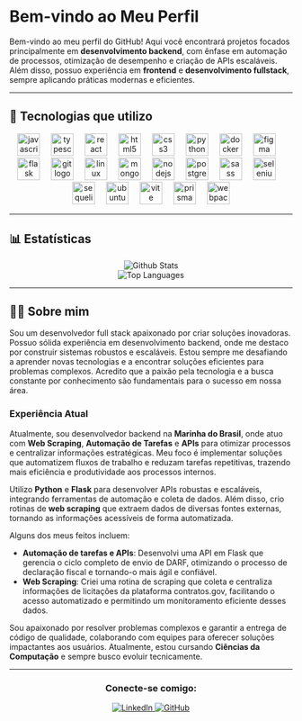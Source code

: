 # Bem-vindo ao Meu Perfil

Bem-vindo ao meu perfil do GitHub! Aqui você encontrará projetos focados principalmente em **desenvolvimento backend**, com ênfase em automação de processos, otimização de desempenho e criação de APIs escaláveis. Além disso, possuo experiência em **frontend** e **desenvolvimento fullstack**, sempre aplicando práticas modernas e eficientes.

---

## 🚀 Tecnologias que utilizo

<div align="center">
  <img src="https://cdn.jsdelivr.net/gh/devicons/devicon/icons/javascript/javascript-original.svg" height="40" alt="javascript logo" />
  <img width="12" />
  <img src="https://cdn.jsdelivr.net/gh/devicons/devicon/icons/typescript/typescript-original.svg" height="40" alt="typescript logo" />
  <img width="12" />
  <img src="https://cdn.jsdelivr.net/gh/devicons/devicon/icons/react/react-original.svg" height="40" alt="react logo" />
  <img width="12" />
  <img src="https://cdn.jsdelivr.net/gh/devicons/devicon/icons/html5/html5-original.svg" height="40" alt="html5 logo" />
  <img width="12" />
  <img src="https://cdn.jsdelivr.net/gh/devicons/devicon/icons/css3/css3-original.svg" height="40" alt="css3 logo" />
  <img width="12" />
  <img src="https://cdn.jsdelivr.net/gh/devicons/devicon/icons/python/python-original.svg" height="40" alt="python logo" />
  <img width="12" />
  <img src="https://cdn.jsdelivr.net/gh/devicons/devicon/icons/docker/docker-original.svg" height="40" alt="docker logo" />
  <img width="12" />
  <img src="https://cdn.jsdelivr.net/gh/devicons/devicon/icons/figma/figma-original.svg" height="40" alt="figma logo" />
  <img width="12" />
  <img src="https://cdn.jsdelivr.net/gh/devicons/devicon/icons/flask/flask-original.svg" height="40" alt="flask logo" />
  <img width="12" />
  <img src="https://cdn.jsdelivr.net/gh/devicons/devicon/icons/git/git-original.svg" height="40" alt="git logo" />
  <img width="12" />
  <img src="https://cdn.jsdelivr.net/gh/devicons/devicon/icons/linux/linux-original.svg" height="40" alt="linux logo" />
  <img width="12" />
  <img src="https://cdn.jsdelivr.net/gh/devicons/devicon/icons/mongodb/mongodb-original.svg" height="40" alt="mongodb logo" />
  <img width="12" />
  <img src="https://cdn.jsdelivr.net/gh/devicons/devicon/icons/nodejs/nodejs-original.svg" height="40" alt="nodejs logo" />
  <img width="12" />
  <img src="https://cdn.jsdelivr.net/gh/devicons/devicon/icons/postgresql/postgresql-original.svg" height="40" alt="postgresql logo" />
  <img width="12" />
  <img src="https://cdn.jsdelivr.net/gh/devicons/devicon/icons/sass/sass-original.svg" height="40" alt="sass logo" />
  <img width="12" />
  <img src="https://cdn.simpleicons.org/selenium/43B02A" height="40" alt="selenium logo" />
  <img width="12" />
  <img src="https://cdn.jsdelivr.net/gh/devicons/devicon/icons/sequelize/sequelize-original.svg" height="40" alt="sequelize logo" />
  <img width="12" />
  <img src="https://cdn.simpleicons.org/ubuntu/E95420" height="40" alt="ubuntu logo" />
  <img width="12" />
  <img src="https://skillicons.dev/icons?i=vite" height="40" alt="vite logo" />
  <img width="12" />
  <img src="https://cdn.simpleicons.org/prisma/2D3748" height="40" alt="prisma logo" />
  <img width="12" />
  <img src="https://cdn.simpleicons.org/webpack/8DD6F9" height="40" alt="webpack logo" />
</div>

---

## 📊 Estatísticas

<div align="center">
  <img src="https://github-readme-stats.vercel.app/api?username=erickvenites&show_icons=true&theme=radical&hide_border=true" alt="Github Stats" />
  <br />
  <img src="https://github-readme-stats.vercel.app/api/top-langs/?username=erickvenites&layout=compact&theme=radical&hide_border=true" alt="Top Languages" />
</div>

---

## 🧑‍💻 Sobre mim

Sou um desenvolvedor full stack apaixonado por criar soluções inovadoras. Possuo sólida experiência em desenvolvimento backend, onde me destaco por construir sistemas robustos e escaláveis. Estou sempre me desafiando a aprender novas tecnologias e a encontrar soluções eficientes para problemas complexos.
Acredito que a paixão pela tecnologia e a busca constante por conhecimento são fundamentais para o sucesso em nossa área.

### Experiência Atual
Atualmente, sou desenvolvedor backend na **Marinha do Brasil**, onde atuo com **Web Scraping**, **Automação de Tarefas** e **APIs** para otimizar processos e centralizar informações estratégicas. Meu foco é implementar soluções que automatizem fluxos de trabalho e reduzam tarefas repetitivas, trazendo mais eficiência e produtividade aos processos internos.

Utilizo **Python** e **Flask** para desenvolver APIs robustas e escaláveis, integrando ferramentas de automação e coleta de dados. Além disso, crio rotinas de **web scraping** que extraem dados de diversas fontes externas, tornando as informações acessíveis de forma automatizada.

Alguns dos meus feitos incluem:
- **Automação de tarefas e APIs**: Desenvolvi uma API em Flask que gerencia o ciclo completo de envio de DARF, otimizando o processo de declaração fiscal e tornando-o mais ágil e confiável.
- **Web Scraping**: Criei uma rotina de scraping que coleta e centraliza informações de licitações da plataforma contratos.gov, facilitando o acesso automatizado e permitindo um monitoramento eficiente desses dados.

Sou apaixonado por resolver problemas complexos e garantir a entrega de código de qualidade, colaborando com equipes para oferecer soluções impactantes aos usuários. Atualmente, estou cursando **Ciências da Computação** e sempre busco evoluir tecnicamente.

---

<div align="center">
  <h3>Conecte-se comigo:</h3>
  <a href="https://www.linkedin.com/in/erick-henrique-venites-28a768251/" target="_blank">
    <img src="https://img.shields.io/badge/LinkedIn-0077B5?style=for-the-badge&logo=linkedin&logoColor=white" alt="LinkedIn"/>
  </a>
  <a href="https://github.com/erickvenites" target="_blank">
    <img src="https://img.shields.io/badge/GitHub-181717?style=for-the-badge&logo=github&logoColor=white" alt="GitHub"/>
  </a>
</div>
